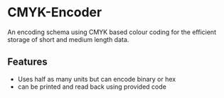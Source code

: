 # CMYK-Encoder
An encoding schema using CMYK based colour coding for the efficient storage of short and medium length data.

## Features

- Uses half as many units but can encode binary or hex
- can be printed and read back using provided code
